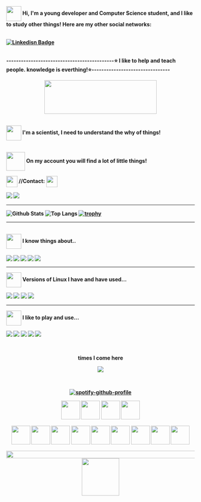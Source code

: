 
<strong>
<img align='center' src="https://www.icegif.com/wp-content/uploads/2022/12/icegif-502.gif" width="40" height="40">
 Hi, I'm a young developer and Computer Science student, and I like to study other things! Here are my other social networks:
 
 
<br> [![Linkedisn Badge](https://img.shields.io/badge/-LinkedIn-blue?style=flat-square&logo=Linkedin&logoColor=white&link=https://www.linkedin.com/in/guilherme-n%C3%B3brega-40ab4a23b/)](https://www.linkedin.com/in/guilherme-n%C3%B3brega-40ab4a23b)<br>
 
<br>--------------------------------------------⭐ I like to help and teach people. knowledge is everthing!⭐--------------------------------
<p align="center">
<img src="https://media.tenor.com/nj8d2FKjygYAAAAM/thumbs-up-good-job.gif" height="90" width="300">

<br><img align='center' src="https://upload.wikimedia.org/wikipedia/commons/5/5d/Breadth-First-Search-Algorithm.gif?20100504223639" width="40" height="40"> I'm a scientist, I need to understand the why of things!

<br><img align='center' src="https://thumbs.gfycat.com/EminentMistyBighornedsheep-size_restricted.gif" width="50" height="50"> On my account you will find a lot of little things!


 <img align='center' src="https://ph-files.imgix.net/78f65287-ebc1-41b2-9f8a-34b66dcd30b0.gif?auto=format" width="30" height="30"> //Contact: <img align='center' src="https://ciejanarede.files.wordpress.com/2018/03/seta_baixo.gif" width="30" height="30">


[<img src = "https://img.shields.io/badge/wouldyoukindly3178-7289DA?style=for-the-badge&logo=discord&logoColor=white">](s)
[![](https://img.shields.io/badge/Gmail-dantas.guilherme.434%40gmail.com-red?style=for-the-badge&logo=gmail&logoColor=white)](mailto:dantasguilherme434@gmail.com)
<hr>



![Github Stats](https://github-readme-stats.vercel.app/api?username=GuilhermeNobrega&show_icons=true&count_private=true&show_icons=true&include_all_commits=true&theme=tokyonight)
![Top Langs](https://github-readme-stats.vercel.app/api/top-langs/?username=GuilhermeNobrega&hide=TeX&layout=compact&theme=tokyonight)
[![trophy](https://github-profile-trophy.vercel.app/?username=GuilhermeNobrega&margin-w=15&layout=center&title=Commit&theme=algolia)](https://github.com/ryo-ma/github-profile-trophy)



<hr>
 <br><img align='center' src="https://media.tenor.com/Y56BShm-6V0AAAAC/wikipedia-wikipedian.gif" width="40" height="40"> I know things about..

<br>
<br>
<img align="left" src="https://img.shields.io/badge/JavaScript-323330?style=for-the-badge&logo=javascript&logoColor=F7DF1E"/>
<img align="left" src="https://img.shields.io/badge/Python-FFD43B?style=for-the-badge&logo=python&logoColor=black"/>
<img align="left" src="https://img.shields.io/badge/MySQL-005C84?style=for-the-badge&logo=mysql&logoColor=white" />
<img align="left" src="https://img.shields.io/badge/C-00599C?style=for-the-badge&logo=c&logoColor=white" />
<img align="left" src="https://img.shields.io/badge/HTML5-E34F26?style=for-the-badge&logo=html5&logoColor=white"/> <br>

<hr>

<img align='center' src="https://static.wikia.nocookie.net/supaplex/images/0/0a/Terminal.gif/revision/latest/thumbnail/width/360/height/360?cb=20180120185603" width="40" height="40"> Versions of Linux I have and have used...

<img src = "https://img.shields.io/badge/VirtualBox-21416b?style=for-the-badge&logo=VirtualBox&logoColor=white">
<img src = "https://img.shields.io/badge/Kali_Linux-557C94?style=for-the-badge&logo=kali-linux&logoColor=white">
<img src = "https://img.shields.io/badge/Ubuntu-E95420?style=for-the-badge&logo=ubuntu&logoColor=white">
<img src = "https://img.shields.io/badge/Debian-A81D33?style=for-the-badge&logo=debian&logoColor=white">

<hr>

<img align='center' src="https://media.tenor.com/N5wDfP4o1oEAAAAC/mario-mystery-box.gif" width="40" height="40">  <strong>I like to play and use...


[<img src = "https://img.shields.io/badge/Counter_Strike-000000?style=for-the-badge&logo=counter-strike&logoColor=white">](s)
[<img src = "https://img.shields.io/badge/Riot_Games-D32936?style=for-the-badge&logo=riot-games&logoColor=black">](s)
[<img src = "https://img.shields.io/badge/Steam-000000?style=for-the-badge&logo=steam&logoColor=white">](s)
[<img src = "https://img.shields.io/badge/Visual_Studio_Code-0078D4?style=for-the-badge&logo=visual%20studio%20code&logoColor=white">](s)
[<img src = "https://img.shields.io/badge/PyCharm-000000.svg?&style=for-the-badge&logo=PyCharm&logoColor=white">](s)

<div align="center">
<br><p align="centre"><b>times I come here</b></p>  
<p align="center"><img align="center" src="https://profile-counter.glitch.me/{GuilhermeNobrega}/count.svg" /></p> 
<br>
</div>
<p align="center"
 
[![spotify-github-profile](https://spotify-github-profile.vercel.app/api/view?uid=31hshprxqckieungz6boclzadczu&cover_image=true&theme=default&show_offline=false&background_color=121212&interchange=false)](https://github.com/kittinan/spotify-github-profile)
<p align="center">
<img src="https://github.com/seanprashad/slackmoji/blob/master/emoji/parrots/parrot-boba.gif" height="50" width="50">
<img src="https://github.com/seanprashad/slackmoji/blob/master/emoji/parrots/parrot-boba.gif" height="50" width="50">
<img src="https://github.com/seanprashad/slackmoji/blob/master/emoji/parrots/parrot-boba.gif" height="50" width="50">
<img src="https://github.com/seanprashad/slackmoji/blob/master/emoji/parrots/parrot-boba.gif" height="50" width="50">
<p align="center">
<img src="https://github.com/seanprashad/slackmoji/blob/master/emoji/parrots/parrot-cool.gif" height="50" width="50">
<img src="https://github.com/seanprashad/slackmoji/blob/master/emoji/parrots/parrot-cool.gif" height="50" width="50">
<img src="https://github.com/seanprashad/slackmoji/blob/master/emoji/parrots/parrot-cool.gif" height="50" width="50">
<img src="https://github.com/seanprashad/slackmoji/blob/master/emoji/parrots/parrot-marshmallow.gif" height="50" width="50">
<img src="https://github.com/seanprashad/slackmoji/blob/master/emoji/parrots/parrot-marshmallow.gif" height="50" width="50">
<img src="https://github.com/seanprashad/slackmoji/blob/master/emoji/parrots/parrot-moonwalking.gif" height="50" width="50">
<img src="https://github.com/seanprashad/slackmoji/blob/master/emoji/parrots/parrot-moonwalking.gif" height="50" width="50">
<img src="https://github.com/seanprashad/slackmoji/blob/master/emoji/parrots/parrot-moonwalking.gif" height="50" width="50">
<img src="https://github.com/seanprashad/slackmoji/blob/master/emoji/parrots/parrot-moonwalking.gif" height="50" width="50">
<p align="center">
<img src="https://i.imgur.com/dBaSKWF.gif" height="20" width="1000">
<img src="https://pa1.narvii.com/6565/853c9e5856133a921e36ae9fc01d1f05abde7709_00.gif" height="100" width="100">
